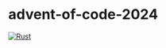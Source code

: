 # advent-of-code-2024

[![Rust](https://github.com/AD4MANTIS/advent-of-code-2024/actions/workflows/rust.yml/badge.svg?branch=main)](https://github.com/AD4MANTIS/advent-of-code-2024/actions/workflows/rust.yml)
